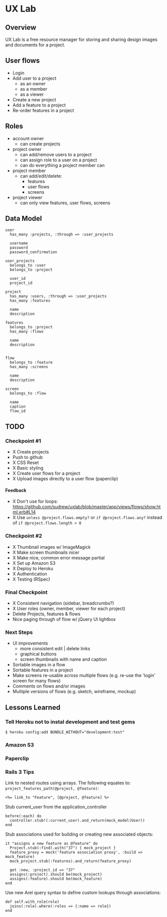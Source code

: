 # UX Lab

## Overview

UX Lab is a free resource manager for storing and sharing design images and documents for a project.

## User flows

* Login
* Add user to a project
  * as an owner
  * as a member
  * as a viewer
* Create a new project
* Add a feature to a project
* Re-order features in a project

## Roles

* account owner
  * can create projects
* project owner
  * can add/remove users to a project
  * can assign role to a user on a project
  * can do everything a project member can
* project member
  * can add/edit/delete:
    * features
    * user flows
    * screens
* project viewer
  * can only view features, user flows, screens

## Data Model

    user
      has_many :projects, :through => :user_projects

      username
      password
      password_confirmation

    user_projects
      belongs_to :user
      belongs_to :project

      user_id
      project_id

    project
      has_many :users, :through => :user_projects
      has_many :features

      name
      description

    features
      belongs_to :project
      has_many :flows

      name
      description


    flow
      belongs_to :feature
      has_many :screens

      name
      description

    screen
      belongs_to :flow

      name
      caption
      flow_id

## TODO

### Checkpoint #1

* X Create projects
* Push to github
* X CSS Reset
* X Basic styling
* X Create user flows for a project
* X Upload images directly to a user flow (paperclip)

#### Feedback

* X Don't use for loops: https://github.com/sudrew/uxlab/blob/master/app/views/flows/show.html.erb#L14
* X Use `unless @project.flows.empty?` or `if @project.flows.any?` instead of `if @project.flows.length > 0`

### Checkpoint #2

* X Thumbnail images w/ ImageMagick
* X Make screen thumbnails nicer
* X Make nice, common error message partial
* X Set up Amazon S3
* X Deploy to Heroku
* X Authentication
* X Testing (RSpec)

### Final Checkpoint

* X Consistent navigation (sidebar, breadcrumbs?)
* X User roles (owner, member, viewer for each project)
* Delete Projects, features & flows
* Nice paging through of flow w/ jQuery UI lightbox

### Next Steps

* UI improvements
  * more consistent edit | delete links
  * graphical buttons
  * screen thumbnails with name and caption
* Sortable images in a flow
* Sortable features in a project
* Make screens re-usable across multiple flows (e.g. re-use the 'login' screen for many flows)
* Comments on flows and/or images
* Multiple versions of flows (e.g. sketch, wireframe, mockup)

## Lessons Learned

### Tell Heroku not to instal development and test gems

    $ heroku config:add BUNDLE_WITHOUT="development:test"

### Amazon S3

### Paperclip

### Rails 3 Tips

Link to nested routes using arrays. The following equates to: `project_features_path(@project, @feature)`:

    <%= link_to "Feature", [@project, @feature] %>

Stub current_user from the application_controller

    before(:each) do
      controller.stub!(:current_user).and_return(mock_model(User))
    end

Stub associations used for building or creating new associated objects:

    it "assigns a new feature as @feature" do
      Project.stub(:find).with("37") { mock_project }
      feature_proxy = mock('feature association proxy', :build => mock_feature)
      mock_project.stub(:features).and_return(feature_proxy)

      get :new, :project_id => "37"
      assigns(:project).should be(mock_project)
      assigns(:feature).should be(mock_feature)
    end

Use new Arel query syntax to define custom lookups through associations:

    def self.with_role(role)
      joins(:role).where(:roles => {:name => role})
    end
